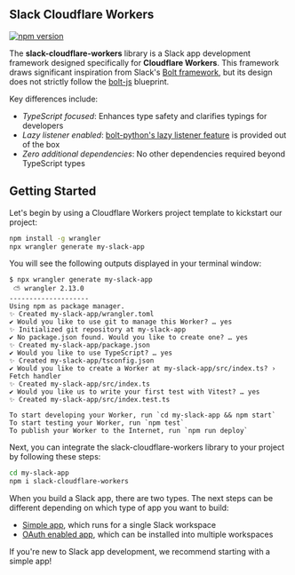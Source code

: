 ## Slack Cloudflare Workers

[![npm version](https://badge.fury.io/js/slack-cloudflare-workers.svg)](https://badge.fury.io/js/slack-cloudflare-workers) 

The **slack-cloudflare-workers** library is a Slack app development framework designed specifically for **Cloudflare Workers**. This framework draws significant inspiration from Slack's [Bolt framework](https://api.slack.com/tools/bolt), but its design does not strictly follow the [bolt-js](https://github.com/slackapi/bolt-js) blueprint.

Key differences include:

* _TypeScript focused_: Enhances type safety and clarifies typings for developers
* _Lazy listener enabled_: [bolt-python's lazy listener feature](https://slack.dev/bolt-python/concepts#lazy-listeners) is provided out of the box
* _Zero additional dependencies_: No other dependencies required beyond TypeScript types

## Getting Started

Let's begin by using a Cloudflare Workers project template to kickstart our project:

```bash
npm install -g wrangler
npx wrangler generate my-slack-app
```

You will see the following outputs displayed in your terminal window:

```
$ npx wrangler generate my-slack-app
 ⛅️ wrangler 2.13.0
--------------------
Using npm as package manager.
✨ Created my-slack-app/wrangler.toml
✔ Would you like to use git to manage this Worker? … yes
✨ Initialized git repository at my-slack-app
✔ No package.json found. Would you like to create one? … yes
✨ Created my-slack-app/package.json
✔ Would you like to use TypeScript? … yes
✨ Created my-slack-app/tsconfig.json
✔ Would you like to create a Worker at my-slack-app/src/index.ts? › Fetch handler
✨ Created my-slack-app/src/index.ts
✔ Would you like us to write your first test with Vitest? … yes
✨ Created my-slack-app/src/index.test.ts

To start developing your Worker, run `cd my-slack-app && npm start`
To start testing your Worker, run `npm test`
To publish your Worker to the Internet, run `npm run deploy`
```

Next, you can integrate the slack-cloudflare-workers library to your project by following these steps:

```bash
cd my-slack-app
npm i slack-cloudflare-workers
```

When you build a Slack app, there are two types. The next steps can be different depending on which type of app you want to build:

* [Simple app](./simple_app.md), which runs for a single Slack workspace
* [OAuth enabled app](./oauth_app.md), which can be installed into multiple workspaces

If you're new to Slack app development, we recommend starting with a simple app!

